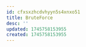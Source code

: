 ```yaml
---
id: cfxsxzhcdvhyyn5s4xnxo51
title: BruteForce
desc: ''
updated: 1745758153955
created: 1745758153955
---
```

